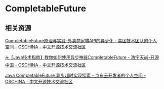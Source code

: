 # CompletableFuture

## 相关资源

[CompletableFuture原理与实践-外卖商家端API的异步化 - 美团技术团队的个人空间 - OSCHINA - 中文开源技术交流社区](https://my.oschina.net/meituantech/blog/5527391)

[☕【Java技术指南】教你如何使用异步神器CompletableFuture - 浩宇天尚-开源中国 - OSCHINA - 中文开源技术交流社区](https://my.oschina.net/liboware/blog/5156400)

[Java CompletableFuture 异步超时实现探索 - 京东云开发者的个人空间 - OSCHINA - 中文开源技术交流社区](https://my.oschina.net/u/4090830/blog/7557209)